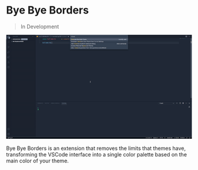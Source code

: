 # Bye Bye Borders
>In Development

![intro](./example.gif)

Bye Bye Borders is an extension that removes the limits that themes have, transforming the VSCode interface into a single color palette based on the main color of your theme.
